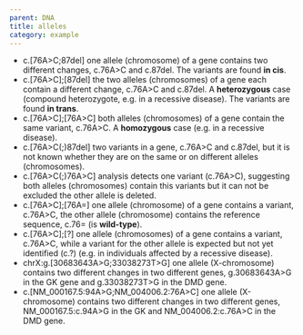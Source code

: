 ```yaml
---
parent: DNA
title: alleles
category: example
---
```


* c.[76A>C;87del] one allele (chromosome) of a gene contains two different changes, c.76A>C and c.87del. The variants are found **in cis**.
* c.[76A>C];[87del] the two alleles (chromosomes) of a gene each contain a different change, c.76A>C and c.87del. A **heterozygous** case (compound heterozygote, e.g. in a recessive disease). The variants are found **in trans**.
* c.[76A>C];[76A>C] both alleles (chromosomes) of a gene contain the same variant, c.76A>C. A **homozygous** case (e.g. in a recessive disease).
* c.[76A>C(;)87del] two variants in a gene, c.76A>C and c.87del, but it is not known whether they are on the same or on different alleles (chromosomes).
* c.[76A>C(;)76A>C] analysis detects one variant (c.76A>C), suggesting both alleles (chromosomes) contain this variants but it can not be excluded the other allele is deleted.
* c.[76A>C];[76A=] one allele (chromosome) of a gene contains a variant, c.76A>C, the other allele (chromosome) contains the reference sequence, c.76= (is **wild-type**).
* c.[76A>C];[?] one allele (chromosomes) of a gene contains a variant, c.76A>C, while a variant for the other allele is expected but not yet identified (c.?) (e.g. in individuals affected by a recessive disease).
* chrX:g.[30683643A>G;33038273T>G] one allele (X-chromosome) contains two different changes in two different genes, g.30683643A>G in the GK gene and g.33038273T>G in the DMD gene.
* c.[NM_000167.5:94A>G;NM_004006.2:76A>C] one allele (X-chromosome) contains two different changes in two different genes, NM_000167.5:c.94A>G in the GK and NM_004006.2:c.76A>C in the DMD gene.
